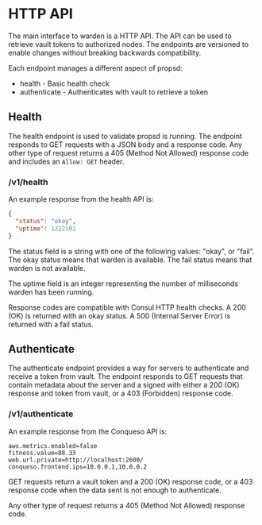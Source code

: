 # HTTP API #

The main interface to warden is a HTTP API. The API can be used to retrieve
 vault tokens to authorized nodes. The endpoints are versioned to enable
changes without breaking backwards compatibility.

Each endpoint manages a different aspect of propsd:

* health - Basic health check
* authenticate - Authenticates with vault to retrieve a token

## Health ##

The health endpoint is used to validate propsd is running. The endpoint responds
to GET requests with a JSON body and a response code. Any other type of
request returns a 405 (Method Not Allowed) response code and includes an
`Allow: GET` header.

### /v1/health ###

An example response from the health API is:

~~~json
{
  "status": "okay",
  "uptime": 1222101
}
~~~

The status field is a string with one of the following values: "okay",
or "fail". The okay status means that warden is available. The fail
status means that warden is not available.

The uptime field is an integer representing the number of milliseconds warden
has been running.

Response codes are compatible with Consul HTTP health checks. A 200 (OK) is
returned with an okay status. A 500 (Internal Server Error) is returned with a
fail status.

## Authenticate ##

The authenticate endpoint provides a way for servers to authenticate and receive
a token from vault. The endpoint responds to GET requests that contain metadata
about the server and a signed  with either a 200 (OK) response and token from
vault, or a 403 (Forbidden) response code.

### /v1/authenticate ###

An example response from the Conqueso API is:

~~~text
aws.metrics.enabled=false
fitness.value=88.33
web.url.private=http://localhost:2600/
conqueso.frontend.ips=10.0.0.1,10.0.0.2
~~~

GET requests return a vault token and a 200 (OK) response code, or a 403 response
code when the data sent is not enough to authenticate.

Any other type of request returns a 405 (Method Not Allowed) response code.
